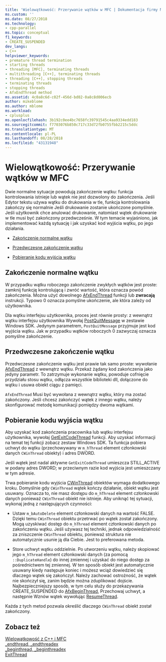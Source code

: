 ```yaml
---
title: 'Wielowątkowość: Przerywanie wątków w MFC | Dokumentacja firmy Microsoft'
ms.custom: ''
ms.date: 08/27/2018
ms.technology:
- cpp-parallel
ms.topic: conceptual
f1_keywords:
- CREATE_SUSPENDED
dev_langs:
- C++
helpviewer_keywords:
- premature thread termination
- starting threads
- threading [MFC], terminating threads
- multithreading [C++], terminating threads
- threading [C++], stopping threads
- terminating threads
- stopping threads
- AfxEndThread method
ms.assetid: 4c0a8c6d-c02f-456d-bd02-0a8c8d006ecb
author: mikeblome
ms.author: mblome
ms.workload:
- cplusplus
ms.openlocfilehash: 3b192c0ee4bc7658fc39791545c4aa9334edd183
ms.sourcegitcommit: f7703076b850c717c33d72fb0755fbb2215c5ddc
ms.translationtype: MT
ms.contentlocale: pl-PL
ms.lasthandoff: 08/28/2018
ms.locfileid: "43131948"
---
```

# <a name="multithreading-terminating-threads-in-mfc"></a>Wielowątkowość: Przerywanie wątków w MFC
Dwie normalne sytuacje powodują zakończenie wątku: funkcja kontrolowania istnieje lub wątek nie jest dozwolony do zakończenia. Jeśli Edytor tekstu używa wątku do drukowania w tle, funkcja kontrolowania zakończy się normalnie Jeśli drukowanie zostanie ukończone pomyślnie. Jeśli użytkownik chce anulować drukowanie, natomiast wątek drukowanie w tle musi być zakończony przedwcześnie. W tym temacie wyjaśniono, jak implementować każdą sytuację i jak uzyskać kod wyjścia wątku, po jego działania.  
  
- [Zakończenie normalne wątku](#_core_normal_thread_termination)  
  
- [Przedwczesne zakończenie wątku](#_core_premature_thread_termination)  
  
- [Pobieranie kodu wyjścia wątku](#_core_retrieving_the_exit_code_of_a_thread)  
  
##  <a name="_core_normal_thread_termination"></a> Zakończenie normalne wątku  
 
W przypadku wątku roboczego zakończenie zwykłych wątków jest proste: zamknij funkcję kontrolującą i zwróć wartość, która oznacza powód zakończenia. Można użyć dowolnego [AfxEndThread](../mfc/reference/application-information-and-management.md#afxendthread) funkcji lub **zwracają** instrukcji. Typowo 0 oznacza pomyślne ukończenie, ale która zależy od użytkownika.  
  
Dla wątku interfejsu użytkownika, proces jest równie prosty: z wewnątrz wątku interfejsu użytkownika Wywołaj [PostQuitMessage](http://msdn.microsoft.com/library/windows/desktop/ms644945) w zestawie Windows SDK. Jedynym parametrem, `PostQuitMessage` przyjmuje jest kod wyjścia wątku. Jak w przypadku wątków roboczych 0 zazwyczaj oznacza pomyślne zakończenie.  
  
##  <a name="_core_premature_thread_termination"></a> Przedwczesne zakończenie wątku  
 
Przedwczesne zakończenie wątku jest prawie tak samo proste: wywołanie [AfxEndThread](../mfc/reference/application-information-and-management.md#afxendthread) z wewnątrz wątku. Przekaż żądany kod zakończenia jako jedyny parametr. To zatrzymuje wykonanie wątku, powoduje cofnięcie przydziału stosu wątku, odłącza wszystkie biblioteki dll, dołączone do wątku i usuwa obiekt ciągu z pamięci.  
  
`AfxEndThread` Musi być wywołana z wewnątrz wątku, który ma zostać zakończony. Jeśli chcesz zakończyć wątek z innego wątku, należy skonfigurować metodę komunikacji pomiędzy dwoma wątkami.  
  
##  <a name="_core_retrieving_the_exit_code_of_a_thread"></a> Pobieranie kodu wyjścia wątku  
 
Aby uzyskać kod zakończenia pracownika lub wątku interfejsu użytkownika, wywołaj [GetExitCodeThread](http://msdn.microsoft.com/library/windows/desktop/ms683190) funkcji. Aby uzyskać informacji na temat tej funkcji zobacz zestaw Windows SDK. Ta funkcja pobiera uchwyt do wątku (przechowywany w `m_hThread` element członkowski danych `CWinThread` obiekty) i adres DWORD.  
  
Jeśli wątek jest nadal aktywne `GetExitCodeThread` umieszcza STILL_ACTIVE w podany adres DWORD; w przeciwnym razie kod wyjścia jest umieszczany w tym adresie.  
  
Trwa pobieranie kodu wyjścia [CWinThread](../mfc/reference/cwinthread-class.md) obiektów wymaga dodatkowego kroku. Domyślnie gdy `CWinThread` wątek kończy działanie, obiekt wątku jest usuwany. Oznacza to, nie masz dostępu do `m_hThread` element członkowski danych ponieważ `CWinThread` obiekt nie istnieje. Aby uniknąć tej sytuacji, wykonaj jedną z następujących czynności:  
  
- Ustaw `m_bAutoDelete` element członkowski danych na wartość FALSE. Dzięki temu `CWinThread` obiektu przetrwać po wątek został zakończony. Mogą uzyskiwać dostęp do `m_hThread` element członkowski danych po zakończeniu wątku. Jeśli używasz tej techniki, jednak odpowiedzialność za zniszczenie `CWinThread` obiektu, ponieważ struktura nie automatycznie usunie ją dla Ciebie. Jest to preferowana metoda.  
  
- Store uchwyt wątku oddzielnie. Po utworzeniu wątku, należy skopiować jego `m_hThread` element członkowski danych (za pomocą `::DuplicateHandle`) do innej zmiennej i uzyskać do niego dostęp za pośrednictwem tej zmiennej. W ten sposób obiekt jest automatycznie usuwany kiedy następuje koniec i możesz wciąż dowiedzieć się dlaczego wątek się zakończył. Należy zachować ostrożność, że wątek nie skończył się, zanim będzie można zduplikować dojście. Najbezpieczniejszy sposób, w tym celu służy do przekazywania CREATE_SUSPENDED do [AfxBeginThread](../mfc/reference/application-information-and-management.md#afxbeginthread), Przechowaj uchwyt, a następnie Wznów wątek wywołując [ResumeThread](../mfc/reference/cwinthread-class.md#resumethread).  
  
Każda z tych metod pozwala określić dlaczego `CWinThread` obiekt został zakończony.  
  
## <a name="see-also"></a>Zobacz też  
 
[Wielowątkowość z C++ i MFC](multithreading-with-cpp-and-mfc.md)   
[_endthread, _endthreadex](../c-runtime-library/reference/endthread-endthreadex.md)   
[_beginthread, _beginthreadex](../c-runtime-library/reference/beginthread-beginthreadex.md)   
[ExitThread](http://msdn.microsoft.com/library/windows/desktop/ms682659)